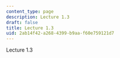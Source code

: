 ```yaml
---
content_type: page
description: Lecture 1.3
draft: false
title: Lecture 1.3
uid: 2ab14f42-a268-4399-b9aa-f60e759121d7
---
```

Lecture 1.3